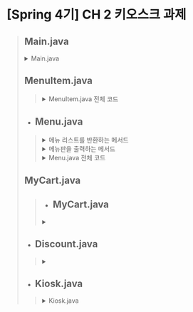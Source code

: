 # [Spring 4기] CH 2 키오스크 과제
> ## Main.java
> <details>
> <summary>Main.java</summary>
>
> ![main](https://github.com/user-attachments/assets/cdc3ae96-e405-42fd-8a4c-d2e6479b87f2)
> </details>
>
> ## MenuItem.java
>>   <details>
>>   <summary>MenuItem.java 전체 코드</summary>
>>
>>   ![MenuItem](https://github.com/user-attachments/assets/6ecf9345-1ec7-4850-bb4d-8444df757803)
>>  </details>
>>  
>
> + ## **Menu.java**<br>
>>  <details>
>>  <summary>메뉴 리스트를 반환하는 메서드</summary>
>>
>>  ![Menu getMenuItem](https://github.com/user-attachments/assets/612b1d64-9664-49a8-86a9-5360916666cc)
>>  </details>
>>
>>  <details>
>>  <summary>메뉴판을 출력하는 메서드</summary>
>>
>>  ![Menu getMenuBoard](https://github.com/user-attachments/assets/9c3b2de9-6cdc-45e8-88dd-63b747596ec7)
>>  </details>
>>
>>  <details>
>>  <summary>Menu.java 전체 코드</summary>
>>
>>  ![MenuItem](https://github.com/user-attachments/assets/6ecf9345-1ec7-4850-bb4d-8444df757803)
>>  </details>
>
> ## MyCart.java
>> + ## **MyCart.java**<br>
>><details>
>> <summary></summary>
>>
>>![MyCart](https://github.com/user-attachments/assets/fa994374-3c7c-46db-ba85-c2f4c9d6fbfd)
>></details>
>
> + ## **Discount.java**<br>
>><details>
>> <summary></summary>
>>
>>![Discount](https://github.com/user-attachments/assets/e0c386d2-748a-4ffa-9e62-9fffc584ed56)
>></details>
>
> + ## **Kiosk.java**<br>
>><details>
>> <summary>Kiosk.java</summary>
>>
>>![Kiosk](https://github.com/user-attachments/assets/989e5920-5652-4dbe-b6e6-6632e04dadf9)
>></details>

